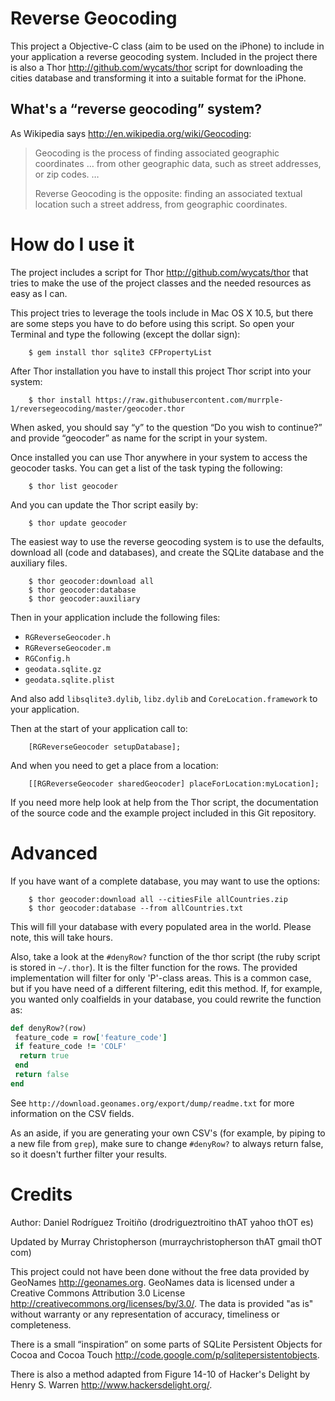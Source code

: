Reverse Geocoding
=================

This project a Objective-C class (aim to be used on the iPhone) to include in
your application a reverse geocoding system. Included in the project there is
also a Thor <http://github.com/wycats/thor> script for downloading the cities
database and transforming it into a suitable format for the iPhone.

What's a “reverse geocoding” system?
------------------------------------

As Wikipedia says <http://en.wikipedia.org/wiki/Geocoding>:

> Geocoding is the process of finding associated geographic coordinates … from
> other geographic data, such as street addresses, or zip codes. …
>
> Reverse Geocoding is the opposite: finding an associated textual location
> such a street address, from geographic coordinates.

How do I use it
===============

The project includes a script for Thor <http://github.com/wycats/thor> that
tries to make the use of the project classes and the needed resources as
easy as I can.

This project tries to leverage the tools include in Mac OS X 10.5, but there
are some steps you have to do before using this script. So open your Terminal
and type the following (except the dollar sign):

        $ gem install thor sqlite3 CFPropertyList

After Thor installation you have to install this project Thor script into your
system:

        $ thor install https://raw.githubusercontent.com/murrple-1/reversegeocoding/master/geocoder.thor

When asked, you should say “y” to the question “Do you wish to continue?” and
provide “geocoder” as name for the script in your system.

Once installed you can use Thor anywhere in your system to access the geocoder
tasks. You can get a list of the task typing the following:

        $ thor list geocoder

And you can update the Thor script easily by:

        $ thor update geocoder

The easiest way to use the reverse geocoding system is to use the defaults,
download all (code and databases), and create the SQLite database and the
auxiliary files.

        $ thor geocoder:download all
        $ thor geocoder:database
        $ thor geocoder:auxiliary

Then in your application include the following files:

- <code>RGReverseGeocoder.h</code>
- <code>RGReverseGeocoder.m</code>
- <code>RGConfig.h</code>
- <code>geodata.sqlite.gz</code>
- <code>geodata.sqlite.plist</code>

And also add <code>libsqlite3.dylib</code>, <code>libz.dylib</code> and
<code>CoreLocation.framework</code> to your application.

Then at the start of your application call to:

        [RGReverseGeocoder setupDatabase];

And when you need to get a place from a location:

        [[RGReverseGeocoder sharedGeocoder] placeForLocation:myLocation];

If you need more help look at help from the Thor script, the documentation
of the source code and the example project included in this Git repository.

Advanced
========

If you have want of a complete database, you may want to use the options:

        $ thor geocoder:download all --citiesFile allCountries.zip
        $ thor geocoder:database --from allCountries.txt

This will fill your database with every populated area in the world. Please note, this will take hours.

Also, take a look at the `#denyRow?` function of the thor script (the ruby script is stored in `~/.thor`). It is the filter function for the rows. The provided implementation will filter for only 'P'-class areas. This is a common case, but if you have need of a different filtering, edit this method. If, for example, you wanted only coalfields in your database, you could rewrite the function as:

```ruby
def denyRow?(row)
 feature_code = row['feature_code']
 if feature_code != 'COLF'
  return true
 end
 return false
end
```

See `http://download.geonames.org/export/dump/readme.txt` for more information on the CSV fields.

As an aside, if you are generating your own CSV's (for example, by piping to a new file from `grep`), make sure to change `#denyRow?` to always return false, so it doesn't further filter your results.

Credits
=======

Author: Daniel Rodríguez Troitiño (drodrigueztroitino thAT yahoo thOT es)

Updated by Murray Christopherson (murraychristopherson thAT gmail thOT com)

This project could not have been done without the free data provided by
GeoNames <http://geonames.org>. GeoNames data is licensed under a Creative
Commons Attribution 3.0 License <http://creativecommons.org/licenses/by/3.0/>.
The data is provided "as is" without warranty or any representation of
accuracy, timeliness or completeness.

There is a small “inspiration” on some parts of SQLite Persistent Objects for
Cocoa and Cocoa Touch <http://code.google.com/p/sqlitepersistentobjects>.

There is also a method adapted from Figure 14-10 of Hacker's Delight by Henry
S. Warren <http://www.hackersdelight.org/>.
